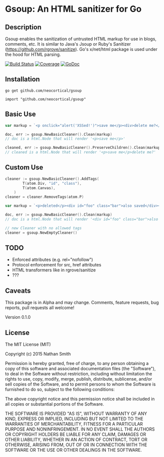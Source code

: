 # Gsoup: An HTML sanitizer for Go

## Description

Gsoup enables the sanitization of untrusted HTML markup for use in blogs, comments, etc. It is similar to Java's Jsoup or Ruby's Sanitizer (https://github.com/rgrove/sanitize). Go's x/net/html package is used under the hood for HTML parsing.

[![Build Status](https://travis-ci.org/neocortical/gsoup.svg?branch=master)](https://travis-ci.org/neocortical/gsoup) [![Coverage](http://gocover.io/_badge/github.com/neocortical/gsoup)](http://gocover.io/github.com/neocortical/gsoup) [![GoDoc](https://godoc.org/github.com/neocortical/gsoup?status.svg)](https://godoc.org/github.com/neocortical/gsoup)

## Installation

`go get github.com/neocortical/gsoup`

`import "github.com/neocortical/gsoup"`

## Basic Use

```go
var markup = `<p onclick="alert('XSSed!')">save me</p><div>delete me?</div>`

doc, err := gsoup.NewBasicCleaner().Clean(markup)
// doc is a html.Node that will render '<p>save me</p>'

cleaned, err := gsoup.NewBasicCleaner().PreserveChildren().Clean(markup)
// cleaned is a html.Node that will render '<p>save me</p>delete me?'

```
## Custom Use

```go
cleaner := gsoup.NewBasicCleaner().AddTags(
		T(atom.Div, "id", "class"),
		T(atom.Canvas),
	)
cleaner = cleaner.RemoveTags(atom.P)

var markup = `<p>deleted</p><div id="foo" class="bar">also saved</div><canvas></canvas>`

doc, err := gsoup.NewBasicCleaner().Clean(markup)
// doc is a html.Node that will render '<div id="foo" class="bar">also saved</div><canvas></canvas>'

// new Cleaner with no allowed tags
cleaner = gsoup.NewEmptyCleaner()
```

## TODO

* Enforced attributes (e.g. rel="nofollow")
* Protocol enforcement for src, href attributes
* HTML transformers like in rgrove/sanitize
* ???

## Caveats

This package is in Alpha and may change. Comments, feature requests, bug reports, pull requests all welcome!

Version 0.1.0

## License

The MIT License (MIT)

Copyright (c) 2015 Nathan Smith

Permission is hereby granted, free of charge, to any person obtaining a copy
of this software and associated documentation files (the "Software"), to deal
in the Software without restriction, including without limitation the rights
to use, copy, modify, merge, publish, distribute, sublicense, and/or sell
copies of the Software, and to permit persons to whom the Software is
furnished to do so, subject to the following conditions:

The above copyright notice and this permission notice shall be included in all
copies or substantial portions of the Software.

THE SOFTWARE IS PROVIDED "AS IS", WITHOUT WARRANTY OF ANY KIND, EXPRESS OR
IMPLIED, INCLUDING BUT NOT LIMITED TO THE WARRANTIES OF MERCHANTABILITY,
FITNESS FOR A PARTICULAR PURPOSE AND NONINFRINGEMENT. IN NO EVENT SHALL THE
AUTHORS OR COPYRIGHT HOLDERS BE LIABLE FOR ANY CLAIM, DAMAGES OR OTHER
LIABILITY, WHETHER IN AN ACTION OF CONTRACT, TORT OR OTHERWISE, ARISING FROM,
OUT OF OR IN CONNECTION WITH THE SOFTWARE OR THE USE OR OTHER DEALINGS IN THE
SOFTWARE.
